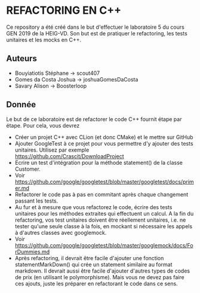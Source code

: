 # REFACTORING EN C++
Ce repository a été créé dans le but d'effectuer le laboratoire 5 du cours GEN 2019 de la HEIG-VD. Son but est de pratiquer le refactoring, les tests unitaires et les mocks en C++. 

## Auteurs
- Bouyiatiotis Stéphane -> scout407
- Gomes da Costa Joshua -> joshuaGomesDaCosta
- Savary Alison -> Boosterloop

## Donnée
Le but de ce laboratoire est de refactorer le code C++ fournit étape par étape. Pour cela, vous devrez
- Créer un projet C++ avec CLion (et donc CMake) et le mettre sur GitHub
- Ajouter GoogleTest à ce projet pour vous permettre d'y ajouter des tests unitaires. Utilisez par exemple https://github.com/Crascit/DownloadProject
- Ecrire un test d'intégration pour la méthode statement() de la classe Customer.
- Voir https://github.com/google/googletest/blob/master/googletest/docs/primer.md 
- Refactorer le code pas à pas en commitant après chaque changement passant les tests. 
- Au fur et à mesure que vous refactorez le code, écrire des tests unitaires pour les méthodes extraites qui effectuent un calcul. A la fin du refactoring, vos test unitaires doivent être réellement unitaires, i.e. ne tester qu'une seule classe à la fois, en mockant si nécessaire les appels à d'autres classes avec googlemock.
- Voir https://github.com/google/googletest/blob/master/googlemock/docs/ForDummies.md
- Après refactoring, il devrait être facile d'ajouter une fonction statementMarkDown() qui crée un statement similaire au format markdown. Il devrait aussi être facile d'ajouter d'autres types de codes de prix (en utilisant le polymorphisme). Mais vous ne devez pas faire ces ajouts, juste les préparer en refactorant le code dans ce sens. 
